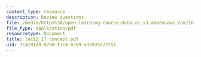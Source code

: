 ```yaml
---
content_type: resource
description: Review questions.
file: /media/https%3A/open-learning-course-data-rc.s3.amazonaws.com/16-01-unified-engineering-i-ii-iii-iv-fall-2005-spring-2006/3c4181d80290f7c46c69e35935e72251_lec12_17_concept.pdf
file_type: application/pdf
resourcetype: Document
title: lec12_17_concept.pdf
uid: 3c4181d8-0290-f7c4-6c69-e35935e72251
---
```


